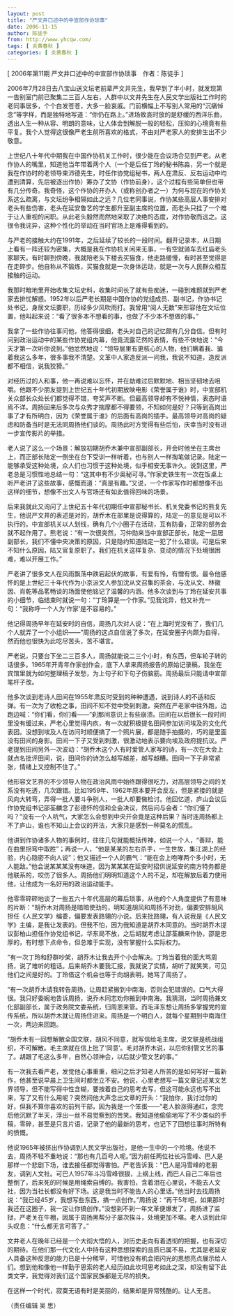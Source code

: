 ```yaml
---
layout: post
title: "严文井口述中的中宣部作协琐事"
date: 2006-11-15
author: 陈徒手
from: http://www.yhcqw.com/
tags: [ 炎黄春秋 ]
categories: [ 炎黄春秋 ]
---
```



[ 2006年第11期 严文井口述中的中宣部作协琐事　作者：陈徒手 ]


2006年7月28日去八宝山送文坛老前辈严文井先生，我早到了半小时，就发现第一告别室门前已聚集二三百人左右，人群中以文井先生在人民文学出版社工作时的老同事居多，个个白发苍苍，大多一脸哀戚。门前横幅上不写别人常用的“沉痛悼念”等字样，而是独特地写道：“你仍在路上。”进场致哀时放的是舒缓的西洋乐曲，透出人生一种从容、明朗的意味，让人体会到解脱一般的轻松，压抑的心境竟有些平复。我个人觉得这很像严老生前所喜欢的格式，不由对严老家人的安排生出不少敬意。


上世纪八十年代中期我在中国作协机关工作时，很少能在会议场合见到严老。从老作协人的嘴里，知道他当年带着两个人（一个是后任丁玲的秘书陈淼，另一个就是我在作协时的老领导束沛德先生，时任作协党组秘书，两人在肃反、反右运动中均遭到清算，先后被逐出作协）筹办了文协（作协前身），这个过程有些简单但也带有几分传奇。我奇怪，这个作协的开办人（或称创办者之一）为何与现在的作协关系这么疏离，与文坛纷争相隔如此之远？几位老同事说，作协某些高层人事安排对老头有些伤害，老头在延安鲁艺的学生都升至副主席的位置，而老头只挂了一个难于让人重视的闲职。从此老头毅然而然地采取了决绝的态度，对作协敬而远之。这很令我诧异，这种个性化的举动在当时官场上是难得看到的。


与严老的接触大约在1991年，之后延续了较长的一段时间。翻开记录本，从日期上看有一阵还较为密集，大概是我在作协机关闲来无事，一有空就骑车去红庙老头家聊天。有时聊到傍晚，我就陪老头下楼去买猫食，他走路缓慢，有时甚至觉得是在走碎步。他自称从不锻炼，买猫食就是一次身体运动，就是一次与人民群众相互接触的运动。


我那时暗地里开始收集文坛史料，收集时间长了就有些痴迷，一碰到难题就到严老家去排忧解惑。1952年以后严老长期是中国作协的党组成员、副书记，作协书记处书记，身居文坛要职，历经多少风吹雨打。我曾用“阅人无数”来形容他在文坛位置，他叫起来说：“看了很多本不想看的事，也做了不少本不想做的事。”


我拿了一些作协往事问他，他答得很细，老头对自己的记忆颇有几分自信。但有时问到政治运动中的某些作协党组内幕，他竟流露茫然的表情，有些不快地说：“今天才第一次听你说到。”他忿然地说：“领导层里有更核心的人物，他们瞒着我、骗着我这么多年，很多事我不清楚。文革中人家造反派一问我，我说不知道，造反派都不相信，说我狡猾。”


对经历过的人和事，他一再说难以忘怀，并在劫难过后默默地、相当坚韧地去咀嚼。他跟不少朋友提到上世纪五十年代初期放映电影《荣誉属于谁》时，中宣部机关众部长众处长们都觉得不错，夸奖声不断。但最高领导却有不悦神情，表态时语焉不详。周扬回来后多次与众秀才揣摩都不得要领，不知如何是好？只等到高岗出事了才有所明白，因为《荣誉属于谁》的后面有高岗的插手。最高领导对高岗的疑虑和防备当时是无法同周扬他们谈的。周扬此时方觉得有些后怕，庆幸当时没有进一步宣传影片的举措。


老人说了这么一个场景：解放初期胡乔木兼中宣部副部长，开会时他坐在主席台上，而正部长陆定一倒坐在台下受训一样听着，也与别人一样掏笔做记录。陆定一能够承受这种处境，众人们也习惯于这种处境，似乎相安无事许久。说到这里，严老总是习惯性地总结一句：“这其中有不少奥秘可寻。”作家史铁生有一次在饭桌上听严老讲了这些故事，感慨而道：“真是有趣。”又说，一个作家写作时都想像不出这样的细节，想像不出文人与官场还有如此值得回味的场景。


后来我就此又询问了上世纪五十年代初期任中宣部秘书长、机关党委书记的熊复先生，他说严文井的表述是对的，胡乔木在部里是说得算的，陆定一的意见是可以不执行的。中宣部机关以人划线，确有几个小圈子在活动，互有防备，正常的部务会就不起作用了。熊老说：“有一次很突然，习仲勋来当中宣部正部长，陆定一屈居副部长，我们不懂中央决策的原因，只是隐约知道陆定一犯了什么错误。可是后来不知什么原因，陆又官复原职了。我们在机关这样复杂、变动的情况下处境很困难，难以开展工作。”


严老讲了很多文人在风雨飘荡中跌宕起伏的故事，有爱有怜，有憎有恨。最令他感怀的是上世纪三十年代作为小京派文人参加沈从文召集的茶会，与沈从文、林徽因、肖乾等品茗畅谈的场面使他铭记了温馨的内涵。他多次谈到与丁玲在延安共事的小细节，临结束时就说一句：“丁玲算是一个作家。”见我诧异，他又补充一句：“我称呼一个人为‘作家’是不容易的。”


他记得周扬早年在延安时的自信，周扬几次对人说：“在上海时党没有了，我们几个人就弄了一个小组织——”周扬的这点自信说了多次，在延安圈子内颇为自得，然而他也很快为此吃尽苦头，苦不堪言。


严老说，只要台下坐二三百多人，周扬就能说二三个小时，有东西，但车轮子转的话很多。1965年开青年作家创作会，底下人拿来周扬报告的原始记录稿，我坐在宾馆里就为如何整理稿子发愁，为上句子和下句子伤脑筋。周扬最后只能请中宣部笔杆子改。


他多次谈到老诗人田间在1955年肃反时受到的种种遭遇，说到诗人的不适和反弹。有一次为了收枪之事，田间不知不觉中受到刺激，突然在严老家中往外跑，边跑边喊：“你们看，你们看——”刹那间意识上有些崩溃。田间在以后很长一段时间里没有缓过来，严老心里觉得内疚，有一次就积极提名田间参加访问埃及的文化代表团。没想到埃及人在访问时顺便搞了一个照片展，都是随手拍摄的，巧的是里面没有田间的身影。田间一下子又受到刺激，很激动地表示要向埃及政府提抗议。严老提到田间另外一次波动：“胡乔木这个人有时爱管人家写的诗，有一次在大会上就点名批评田间，说，田间你的诗怎么越写越差，越写越糟。田间一下子非常紧张，情绪上又控制不住了。”


他形容文艺界的不少领导人物在政治风雨中始终跟得很吃力，对高层领导之间的关系没有吃透，几次跟错。比如1959年、1962年原本要开会反左，但是紧接的就是风向大转弯，弄得一批人要斗争别人，一批人却要做检讨。他回忆道，庐山会议后作协党组书记邵荃麟念了彭德怀的信和全会决议，然后问与会者：“你们懂了吗？”没有一个人吭气，大家怎么会想到中央开会竟是这种后果？当时连周扬都上不了庐山，谁也不知山上会议的开法，大家只是感到一种莫名的慌乱。


他讲到作协诸多人物的事例时，往往几句就能概括传神，如说一个人，“善辩，能在曲里拐弯中取胜”；再说一人，“他是某某的左右杀手，一生世故，集江湖上的经验，内心隐密不向人说”；他又描述一个人的霸气：“能在会上咆哮两个多小时，无人能敌。”他会说某某某没有味道，因为某某某在延安时招供说延安的南方特务都是他联系的，咬伤了很多人。周扬他们明明知道这个人的不足，却在解放后着力使用他，让他成为一名好用的政治运动能手。


他零零碎碎地谈了一些五六十年代高层的幕后琐事，从他的个人角度提供了有意味的片断：“胡乔木对周扬是暗暗使劲的，明知道胡风和周扬不对劲，偏要安排胡风担任《人民文学》编委，偏要发表路翎的小说。后来批路翎，有人说我是《人民文学》主编，是我让发表的。但我不怕，因为我知道是胡乔木同意的。当时胡乔木提议彭柏山担任作协党组书记，华东局不放，之后胡就考虑让邵荃麟来作协，邵是忠厚的，有时想下点命令，但总难于实现，没有掌握什么实际权力。


“有一次丁玲和舒群吵架，胡乔木让我去开个小会解决。丁玲当着我的面大骂周扬，说了难听的粗话。后来胡乔木要我汇报，我就说了实情，胡听了就笑笑，可见他们之间是好的。丁玲借这个机会也等于向胡表明，她骂了周扬了。


“有一次胡乔木请我转告周扬，让周赶紧搬到中南海，否则会犯错误的。口气大得很。我只好委婉地告诉周扬，说乔木同志劝你搬到中南海。我猜测，当时周扬兼文化部副部长，属于政务院文委系统，归周恩来管。而毛泽东想让周扬多掌握党的宣传系统，所以胡乔木就让周扬住进来。周扬是一个明白人，就每个星期到中南海住一次，两边来回跑。


“胡乔木有一回想解散全国文联，胡风不同意，就写信给毛主席，说文联是统战组织，不可解散。毛主席就在信上批了‘同意’。毛对胡乔木说，以后你别管文艺的事了。胡跟了毛这么多年，自然心领神会，以后就少管文艺的事。”


有一次我去看严老，发觉他心事重重，细问之后才知老人所苦的是如何写好一篇新作，他甚至说早晨上卫生间时都坐立不安。他说，心里老想写一篇文章记述某文艺界领导，但不能写得中性含糊，要按着自己的思考去写，但这可能永远也写不出来，写了又有什么用呢？突然间他大声念出文章的开头：“我怕你，我讨过你的好，但我不算你喜欢的前列干部，因为我是一个笨蛋——”老人脸涨得通红，念完后他沉默了半天，浮出一丝不易觉察到的苦笑。我知道他偷偷地写了不少类似的手稿，零碎，甚至是只言片语，记录了他的最新的思考，也记下了回想往事时所特有的愤慨。


他说1965年被挤出作协调到人民文学出版社，是他一生中的一个险境。他说不去，周扬不轻不重地说：“那也有几百号人呢。”因为前任两位社长冯雪峰、巴人是那样一个悲剧下场，谁去接任都觉得害怕。严老告诉我：“巴人是冯雪峰的老朋友，调到人文社。可巴人1957年斗冯雪峰很狠，上纲上线，而巴人自己二年后也整倒了，后来死的时候是用绳索自缚的。我害怕，含着泪在心里说，不能去人文社，因为当社长都没有好下场。这是我当时不能告人的心里话。”他当时去找周扬说：“我已经45岁，我想写些东西，搞一点创作。”周扬说：“再干5年吧，如果那时我还在这圈子，我一定让你搞创作。”没想到不到一年文革便爆发了，周扬进了监狱，严老关在牛棚，因属于周扬黑帮分子屡次挨斗，处境更加不堪。老人谈到此仰头叹息：“什么都无言可答了。”


文井老人在晚年已经是一个大彻大悟的人，对历史走向有着透彻的把握，也有深切的期待。在他们那一代文化人中持有这种思想探索的品质已属不易，尤其是老延安人具备这种反思的能力已是十分稀罕，可惜他没有机会把闪光的思想亮点展示给人们。想到他和像他一样勤于思索的老人经历如此坎坷思考如此之深，却没有留下此类文字，我觉得对我们这个国家民族都是无尽的损失。

在这样一个时代，寂寞无语有时是美丽的，结果却是异常残酷的。让人无言。

（责任编辑 吴 思）


